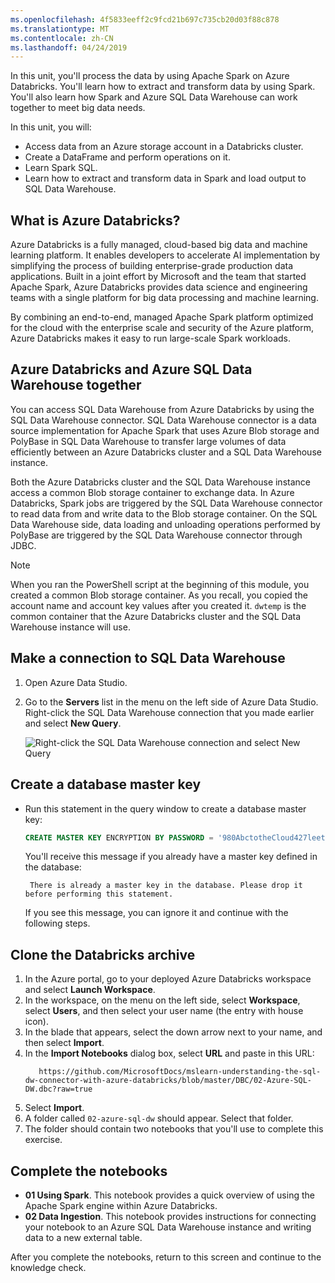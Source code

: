 ```yaml
---
ms.openlocfilehash: 4f5833eeff2c9fcd21b697c735cb20d03f88c878
ms.translationtype: MT
ms.contentlocale: zh-CN
ms.lasthandoff: 04/24/2019
---
```

In this unit, you'll process the data by using Apache Spark on Azure Databricks. You'll learn how to extract and transform data by using Spark. You'll also learn how Spark and Azure SQL Data Warehouse can work together to meet big data needs.

In this unit, you will:

- Access data from an Azure storage account in a Databricks cluster.
- Create a DataFrame and perform operations on it.
- Learn Spark SQL.
- Learn how to extract and transform data in Spark and load output to SQL Data Warehouse.

## <a name="what-is-azure-databricks"></a>What is Azure Databricks?

Azure Databricks is a fully managed, cloud-based big data and machine learning platform. It enables developers to accelerate AI implementation by simplifying the process of building enterprise-grade production data applications. Built in a joint effort by Microsoft and the team that started Apache Spark, Azure Databricks provides data science and engineering teams with a single platform for big data processing and machine learning.

By combining an end-to-end, managed Apache Spark platform optimized for the cloud with the enterprise scale and security of the Azure platform, Azure Databricks makes it easy to run large-scale Spark workloads.

## <a name="azure-databricks-and-azure-sql-data-warehouse-together"></a>Azure Databricks and Azure SQL Data Warehouse together

You can access SQL Data Warehouse from Azure Databricks by using the SQL Data Warehouse connector. SQL Data Warehouse connector is a data source implementation for Apache Spark that uses Azure Blob storage and PolyBase in SQL Data Warehouse to transfer large volumes of data efficiently between an Azure Databricks cluster and a SQL Data Warehouse instance.

Both the Azure Databricks cluster and the SQL Data Warehouse instance access a common Blob storage container to exchange data. In Azure Databricks, Spark jobs are triggered by the SQL Data Warehouse connector to read data from and write data to the Blob storage container. On the SQL Data Warehouse side, data loading and unloading operations performed by PolyBase are triggered by the SQL Data Warehouse connector through JDBC.

> [!NOTE]
> When you ran the PowerShell script at the beginning of this module, you created a common Blob storage container. As you recall, you copied the account name and account key values after you created it. `dwtemp` is the common container that the Azure Databricks cluster and the SQL Data Warehouse instance will use.

## <a name="make-a-connection-to-sql-data-warehouse"></a>Make a connection to SQL Data Warehouse

1. Open Azure Data Studio.
1. Go to the **Servers** list in the menu on the left side of Azure Data Studio. Right-click the SQL Data Warehouse connection that you made earlier and select **New Query**.

    ![Right-click the SQL Data Warehouse connection and select New Query](../media/azure-data-studio-new-query-dw.png)

## <a name="create-a-database-master-key"></a>Create a database master key

- Run this statement in the query window to create a database master key:

    ```sql
    CREATE MASTER KEY ENCRYPTION BY PASSWORD = '980AbctotheCloud427leet';
    ```

   You'll receive this message if you already have a master key defined in the database:

     ```
      There is already a master key in the database. Please drop it before performing this statement.
     ```

    If you see this message, you can ignore it and continue with the following steps.

## <a name="clone-the-databricks-archive"></a>Clone the Databricks archive

1. In the Azure portal, go to your deployed Azure Databricks workspace and select **Launch Workspace**.
1. In the workspace, on the menu on the left side, select **Workspace**, select **Users**, and then select your user name (the entry with house icon).
1. In the blade that appears, select the down arrow next to your name, and then select **Import**.
1. In the **Import Notebooks** dialog box, select **URL** and paste in this URL:
    ```
       https://github.com/MicrosoftDocs/mslearn-understanding-the-sql-dw-connector-with-azure-databricks/blob/master/DBC/02-Azure-SQL-DW.dbc?raw=true
    ```
1. Select **Import**.
1. A folder called `02-azure-sql-dw` should appear. Select that folder.
1. The folder should contain two notebooks that you'll use to complete this exercise.

## <a name="complete-the-notebooks"></a>Complete the notebooks

- **01 Using Spark**. This notebook provides a quick overview of using the Apache Spark engine within Azure Databricks.
- **02 Data Ingestion**. This notebook provides instructions for connecting your notebook to an Azure SQL Data Warehouse instance and writing data to a new external table.

After you complete the notebooks, return to this screen and continue to the knowledge check.
